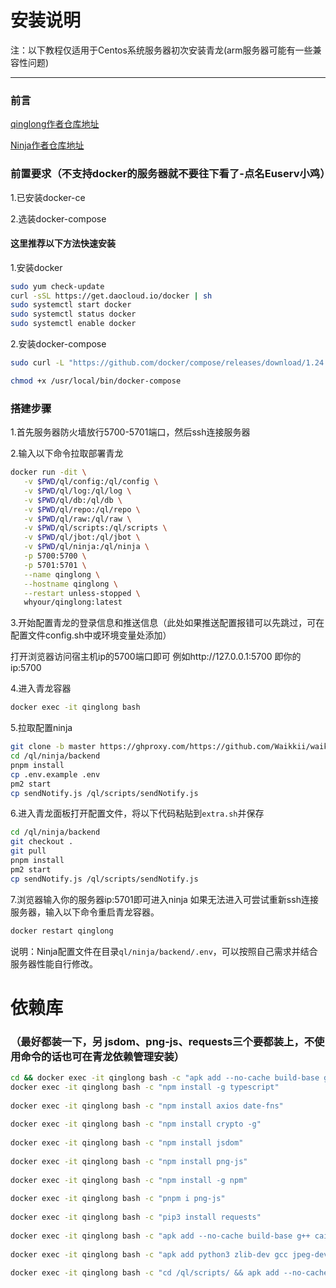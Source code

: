 # 安装说明
注：以下教程仅适用于Centos系统服务器初次安装青龙(arm服务器可能有一些兼容性问题)
___
### 前言

[qinglong作者仓库地址](https://github.com/whyour/qinglong.git)

[Ninja作者仓库地址](https://github.com/Waikkii/Waikiki_ninja/tree/master)
### 前置要求（不支持docker的服务器就不要往下看了-点名Euserv小鸡）

1.已安装docker-ce

2.选装docker-compose

#### 这里推荐以下方法快速安装
1.安装docker
```bash
sudo yum check-update
curl -sSL https://get.daocloud.io/docker | sh
sudo systemctl start docker
sudo systemctl status docker
sudo systemctl enable docker
```
2.安装docker-compose
```bash
sudo curl -L "https://github.com/docker/compose/releases/download/1.24.1/docker-compose-$(uname -s)-$(uname -m)" -o /usr/local/bin/docker-compose

chmod +x /usr/local/bin/docker-compose
```

### 搭建步骤

1.首先服务器防火墙放行5700-5701端口，然后ssh连接服务器

2.输入以下命令拉取部署青龙
```bash
docker run -dit \
   -v $PWD/ql/config:/ql/config \
   -v $PWD/ql/log:/ql/log \
   -v $PWD/ql/db:/ql/db \
   -v $PWD/ql/repo:/ql/repo \
   -v $PWD/ql/raw:/ql/raw \
   -v $PWD/ql/scripts:/ql/scripts \
   -v $PWD/ql/jbot:/ql/jbot \
   -v $PWD/ql/ninja:/ql/ninja \
   -p 5700:5700 \
   -p 5701:5701 \
   --name qinglong \
   --hostname qinglong \
   --restart unless-stopped \
   whyour/qinglong:latest
```   
3.开始配置青龙的登录信息和推送信息（此处如果推送配置报错可以先跳过，可在配置文件config.sh中或环境变量处添加）

打开浏览器访问宿主机ip的5700端口即可
例如http://127.0.0.1:5700
即你的ip:5700


4.进入青龙容器

```bash
docker exec -it qinglong bash
```

5.拉取配置ninja
```bash
git clone -b master https://ghproxy.com/https://github.com/Waikkii/waikiki_ninja.git /ql/ninja
cd /ql/ninja/backend
pnpm install
cp .env.example .env
pm2 start
cp sendNotify.js /ql/scripts/sendNotify.js
```
6.进入青龙面板打开配置文件，将以下代码粘贴到`extra.sh`并保存
```bash
cd /ql/ninja/backend
git checkout .
git pull
pnpm install
pm2 start
cp sendNotify.js /ql/scripts/sendNotify.js
```
7.浏览器输入你的服务器ip:5701即可进入ninja
如果无法进入可尝试重新ssh连接服务器，输入以下命令重启青龙容器。

```bash
docker restart qinglong
```

说明：Ninja配置文件在目录`ql/ninja/backend/.env`，可以按照自己需求并结合服务器性能自行修改。


# 依赖库
### （最好都装一下，另 jsdom、png-js、requests三个要都装上，不使用命令的话也可在青龙依赖管理安装）
```bash
cd && docker exec -it qinglong bash -c "apk add --no-cache build-base g++ cairo-dev pango-dev giflib-dev && cd scripts && npm install canvas --build-from-source"
docker exec -it qinglong bash -c "npm install -g typescript"
 
docker exec -it qinglong bash -c "npm install axios date-fns"
 
docker exec -it qinglong bash -c "npm install crypto -g"
 
docker exec -it qinglong bash -c "npm install jsdom"
 
docker exec -it qinglong bash -c "npm install png-js"
 
docker exec -it qinglong bash -c "npm install -g npm"
 
docker exec -it qinglong bash -c "pnpm i png-js"
 
docker exec -it qinglong bash -c "pip3 install requests"
 
docker exec -it qinglong bash -c "apk add --no-cache build-base g++ cairo-dev pango-dev giflib-dev && cd scripts && npm install canvas --build-from-source"
 
docker exec -it qinglong bash -c "apk add python3 zlib-dev gcc jpeg-dev python3-dev musl-dev freetype-dev"
 
docker exec -it qinglong bash -c "cd /ql/scripts/ && apk add --no-cache build-base g++ cairo-dev pango-dev giflib-dev && npm i && npm i -S ts-node typescript @types/node date-fns axios png-js canvas --build-from-source"
```

